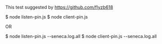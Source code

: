 This test suggested by https://github.com/flyzb618

$ node listen-pin.js
$ node client-pin.js

OR

$ node listen-pin.js --seneca.log.all
$ node client-pin.js --seneca.log.all

